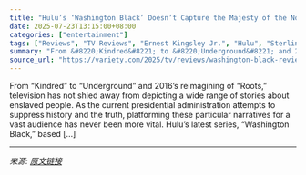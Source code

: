 ```yaml
---
title: "Hulu’s ‘Washington Black’ Doesn’t Capture the Majesty of the Novel: TV Review"
date: 2025-07-23T13:15:00+08:00
categories: ["entertainment"]
tags: ["Reviews", "TV Reviews", "Ernest Kingsley Jr.", "Hulu", "Sterling K Brown", "Washington Black"]
summary: "From &#8220;Kindred&#8221; to &#8220;Underground&#8221; and 2016&#8217;s reimagining of &#8220;Roots,&#8221; television has not shied away from depicting a wide range of stories about enslaved people."
source_url: "https://variety.com/2025/tv/reviews/washington-black-review-hulu-sterling-k-brown-1236464987/"
---
```


From &#8220;Kindred&#8221; to &#8220;Underground&#8221; and 2016&#8217;s reimagining of &#8220;Roots,&#8221; television has not shied away from depicting a wide range of stories about enslaved people. As the current presidential administration attempts to suppress history and the truth, platforming these particular narratives for a vast audience has never been more vital. Hulu&#8217;s latest series, &#8220;Washington Black,&#8221; based [&#8230;]

---

*来源: [原文链接](https://variety.com/2025/tv/reviews/washington-black-review-hulu-sterling-k-brown-1236464987/)*
